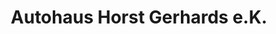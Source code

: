 ---
title: "Autohaus Horst Gerhards e.K."
url: /langerwehe/autohaus-horst-gerhards-e-k-schoenthaler-strasse/
shop: Autowerkstatt
---